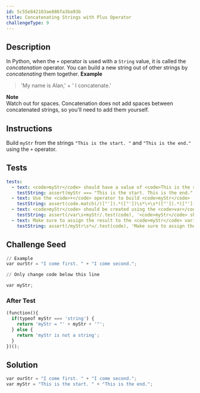 ```yaml
---
id: 5c55e842103ae886fa3ba93b
title: Concatenating Strings with Plus Operator
challengeType: 9
---
```


## Description
<section id='description'>
In Python, when the <code>+</code> operator is used with a <code>String</code> value, it is called the <dfn>concatenation</dfn> operator. You can build a new string out of other strings by <dfn>concatenating</dfn> them together.
<strong>Example</strong>
<blockquote>'My name is Alan,' + ' I concatenate.'</blockquote>
<strong>Note</strong><br>Watch out for spaces. Concatenation does not add spaces between concatenated strings, so you'll need to add them yourself.
</section>

## Instructions
<section id='instructions'>
Build <code>myStr</code> from the strings <code>"This is the start. "</code> and <code>"This is the end."</code> using the <code>+</code> operator.
</section>

## Tests
<section id='tests'>

```yml
tests:
  - text: <code>myStr</code> should have a value of <code>This is the start. This is the end.</code>
    testString: assert(myStr === "This is the start. This is the end.", '<code>myStr</code> should have a value of <code>This is the start. This is the end.</code>');
  - text: Use the <code>+</code> operator to build <code>myStr</code>
    testString: assert(code.match(/(["']).*(["'])\s*\+\s*(["']).*(["'])/g).length > 1, 'Use the <code>+</code> operator to build <code>myStr</code>');
  - text: <code>myStr</code> should be created using the <code>var</code> keyword.
    testString: assert(/var\s+myStr/.test(code), '<code>myStr</code> should be created using the <code>var</code> keyword.');
  - text: Make sure to assign the result to the <code>myStr</code> variable.
    testString: assert(/myStr\s*=/.test(code), 'Make sure to assign the result to the <code>myStr</code> variable.');

```

</section>

## Challenge Seed
<section id='challengeSeed'>

<div id='py-seed'>

```python
// Example
var ourStr = "I come first. " + "I come second.";

// Only change code below this line

var myStr;


```

</div>


### After Test
<div id='js-teardown'>

```python
(function(){
  if(typeof myStr === 'string') {
    return 'myStr = "' + myStr + '"';
  } else {
    return 'myStr is not a string';
  }
})();
```

</div>

</section>

## Solution
<section id='solution'>


```python
var ourStr = "I come first. " + "I come second.";
var myStr = "This is the start. " + "This is the end.";
```

</section>

